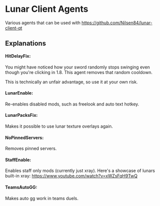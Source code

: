 # Lunar Client Agents
Various agents that can be used with https://github.com/Nilsen84/lunar-client-qt

## Explanations
#### HitDelayFix: 
You might have noticed how your sword randomly stops swinging even though you're clicking in 1.8. This agent removes that random cooldown.  
  
This is technically an unfair advantage, so use it at your own risk.

#### LunarEnable:
Re-enables disabled mods, such as freelook and auto text hotkey.

#### LunarPacksFix:
Makes it possible to use lunar texture overlays again.

#### NoPinnedServers:
Removes pinned servers.

#### StaffEnable:
Enables staff only mods (currently just xray). Here's a showcase of lunars built-in xray: https://www.youtube.com/watch?v=xWZsFqH9TwQ

#### TeamsAutoGG:
Makes auto gg work in teams duels.